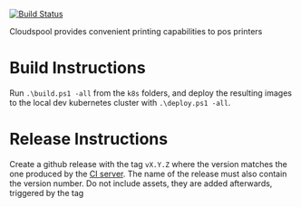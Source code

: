 [![Build Status](https://dev.azure.com/rmja/Cloudspool/_apis/build/status/Build?branchName=master)](https://dev.azure.com/rmja/Cloudspool/_build/latest?definitionId=11&branchName=master)

Cloudspool provides convenient printing capabilities to pos printers


Build Instructions
==================
Run `.\build.ps1 -all` from the `k8s` folders, and deploy the resulting images to the local dev kubernetes cluster with `.\deploy.ps1 -all`.

Release Instructions
====================

Create a github release with the tag `vX.Y.Z` where the version matches the one produced by the [CI server](https://dev.azure.com/rmja/Cloudspool).
The name of the release must also contain the version number.
Do not include assets, they are added afterwards, triggered by the tag
